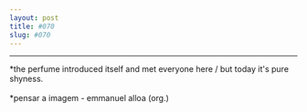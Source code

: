 ```yaml
---
layout: post
title: #070
slug: #070
---
```

---
<p class="description" style="text-align: justify;">

*the perfume introduced itself and met everyone here / but today it's pure shyness.
<br>
<br>
*pensar a imagem - emmanuel alloa (org.)
<br>
<br>
